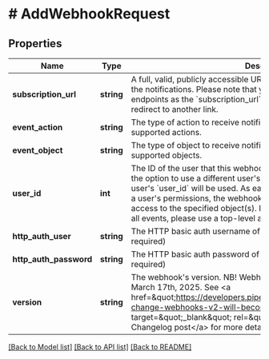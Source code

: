 # # AddWebhookRequest

## Properties

Name | Type | Description | Notes
------------ | ------------- | ------------- | -------------
**subscription_url** | **string** | A full, valid, publicly accessible URL which determines where to send the notifications. Please note that you cannot use Pipedrive API endpoints as the &#x60;subscription_url&#x60; and the chosen URL must not redirect to another link. |
**event_action** | **string** | The type of action to receive notifications about. Wildcard will match all supported actions. |
**event_object** | **string** | The type of object to receive notifications about. Wildcard will match all supported objects. |
**user_id** | **int** | The ID of the user that this webhook will be authorized with. You have the option to use a different user&#39;s &#x60;user_id&#x60;. If it is not set, the current user&#39;s &#x60;user_id&#x60; will be used. As each webhook event is checked against a user&#39;s permissions, the webhook will only be sent if the user has access to the specified object(s). If you want to receive notifications for all events, please use a top-level admin user’s &#x60;user_id&#x60;. | [optional]
**http_auth_user** | **string** | The HTTP basic auth username of the subscription URL endpoint (if required) | [optional]
**http_auth_password** | **string** | The HTTP basic auth password of the subscription URL endpoint (if required) | [optional]
**version** | **string** | The webhook&#39;s version. NB! Webhooks v2 will become the default from March 17th, 2025. See &lt;a href&#x3D;\&quot;https://developers.pipedrive.com/changelog/post/breaking-change-webhooks-v2-will-become-the-new-default-version\&quot; target&#x3D;\&quot;_blank\&quot; rel&#x3D;\&quot;noopener noreferrer\&quot;&gt;this Changelog post&lt;/a&gt; for more details. | [optional] [default to '1.0']

[[Back to Model list]](../README.md#documentation-for-models) [[Back to API list]](../README.md#documentation-for-api-endpoints) [[Back to README]](../README.md)
